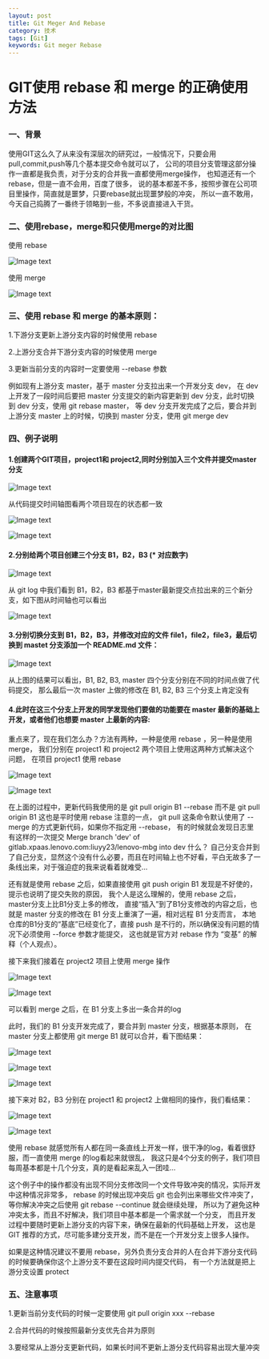 ```yaml
---
layout: post
title: Git Meger And Rebase
category: 技术
tags: [Git]
keywords: Git meger Rebase
---
```


# GIT使用 rebase 和 merge 的正确使用方法

### 一、背景
  使用GIT这么久了从来没有深层次的研究过，一般情况下，只要会用pull,commit,push等几个基本提交命令就可以了，
公司的项目分支管理这部分操作一直都是我负责，对于分支的合并我一直都使用merge操作，
也知道还有一个rebase，但是一直不会用，百度了很多，
说的基本都差不多，按照步骤在公司项目里操作，简直就是噩梦，只要rebase就出现噩梦般的冲突，
所以一直不敢用，今天自己捣腾了一番终于领略到一些，不多说直接进入干货。

### 二、使用rebase，merge和只使用merge的对比图

使用 rebase

![Image text](https://raw.githubusercontent.com/NeroLiang19/NeroLiang19.github.io/master/_src/Tech/Git-meger-and-rebase/picture1.jpg)


使用 merge

![Image text](https://raw.githubusercontent.com/NeroLiang19/NeroLiang19.github.io/master/_src/Tech/Git-meger-and-rebase/picture2.jpg)

### 三、使用 rebase 和 merge 的基本原则：

1.下游分支更新上游分支内容的时候使用 rebase

2.上游分支合并下游分支内容的时候使用 merge

3.更新当前分支的内容时一定要使用 --rebase 参数

例如现有上游分支 master，基于 master 分支拉出来一个开发分支 dev，
在 dev 上开发了一段时间后要把 master 分支提交的新内容更新到 dev 分支，此时切换到 dev 分支，使用 git rebase master，
等 dev 分支开发完成了之后，要合并到上游分支 master 上的时候，切换到 master 分支，使用 git merge dev

### 四、例子说明

#### 1.创建两个GIT项目，project1和 project2,同时分别加入三个文件并提交master分支

![Image text](https://raw.githubusercontent.com/NeroLiang19/NeroLiang19.github.io/master/_src/Tech/Git-meger-and-rebase/picture3.jpg)

从代码提交时间轴图看两个项目现在的状态都一致

![Image text](https://raw.githubusercontent.com/NeroLiang19/NeroLiang19.github.io/master/_src/Tech/Git-meger-and-rebase/picture4.jpg)

![Image text](https://raw.githubusercontent.com/NeroLiang19/NeroLiang19.github.io/master/_src/Tech/Git-meger-and-rebase/picture5.jpg)


#### 2.分别给两个项目创建三个分支 B1，B2，B3 (* 对应数字)

![Image text](https://raw.githubusercontent.com/NeroLiang19/NeroLiang19.github.io/master/_src/Tech/Git-meger-and-rebase/picture6.jpg)

从 git log 中我们看到 B1，B2，B3 都基于master最新提交点拉出来的三个新分支，如下图从时间轴也可以看出

![Image text](https://raw.githubusercontent.com/NeroLiang19/NeroLiang19.github.io/master/_src/Tech/Git-meger-and-rebase/picture7.jpg)

#### 3.分别切换分支到 B1，B2，B3，并修改对应的文件 file1，file2，file3，最后切换到 mastet 分支添加一个 README.md 文件：

![Image text](https://raw.githubusercontent.com/NeroLiang19/NeroLiang19.github.io/master/_src/Tech/Git-meger-and-rebase/picture8.jpg)

从上图的结果可以看出，B1, B2, B3, master 四个分支分别在不同的时间点做了代码提交，
那么最后一次 master 上做的修改在 B1, B2, B3 三个分支上肯定没有

#### 4.此时在这三个分支上开发的同学发现他们要做的功能要在 master 最新的基础上开发，或者他们也想要 master 上最新的内容:

重点来了，现在我们怎么办？方法有两种，一种是使用 rebase ，另一种是使用 merge，
我们分别在 project1 和 project2 两个项目上使用这两种方式解决这个问题，
在项目 project1 使用 rebase

![Image text](https://raw.githubusercontent.com/NeroLiang19/NeroLiang19.github.io/master/_src/Tech/Git-meger-and-rebase/picture9.jpg)

![Image text](https://raw.githubusercontent.com/NeroLiang19/NeroLiang19.github.io/master/_src/Tech/Git-meger-and-rebase/picture10.jpg)

在上面的过程中，更新代码我使用的是 git pull origin B1 --rebase 而不是 git pull origin B1 这也是平时使用 rebase 注意的一点，
git pull 这条命令默认使用了 --merge 的方式更新代码，如果你不指定用 --rebase，
有的时候就会发现日志里有这样的一次提交 Merge branch 'dev' of gitlab.xpaas.lenovo.com:liuyy23/lenovo-mbg into dev 什么？
自己分支合并到了自己分支，显然这个没有什么必要，而且在时间轴上也不好看，平白无故多了一条线出来，对于强迫症的我来说看着就难受...

还有就是使用 rebase 之后，如果直接使用 git push origin B1 发现是不好使的，提示也说明了提交失败的原因，
我个人是这么理解的，使用 rebase 之后，master分支上比B1分支上多的修改，
直接“插入”到了B1分支修改的内容之后，也就是 master 分支的修改在 B1 分支上重演了一遍，相对远程 B1 分支而言，
本地仓库的B1分支的“基底”已经变化了，直接 push 是不行的，所以确保没有问题的情况下必须使用 --force 参数才能提交，
这也就是官方对 rebase 作为 “变基” 的解释（个人观点）。

接下来我们接着在 project2 项目上使用 merge 操作

![Image text](https://raw.githubusercontent.com/NeroLiang19/NeroLiang19.github.io/master/_src/Tech/Git-meger-and-rebase/picture11.jpg)

![Image text](https://raw.githubusercontent.com/NeroLiang19/NeroLiang19.github.io/master/_src/Tech/Git-meger-and-rebase/picture12.jpg)

可以看到 merge 之后，在 B1 分支上多出一条合并的log

此时，我们的 B1 分支开发完成了，要合并到 master 分支，根据基本原则，
在 master 分支上都使用 git merge B1 就可以合并，看下图结果：

![Image text](https://raw.githubusercontent.com/NeroLiang19/NeroLiang19.github.io/master/_src/Tech/Git-meger-and-rebase/picture13.jpg)

![Image text](https://raw.githubusercontent.com/NeroLiang19/NeroLiang19.github.io/master/_src/Tech/Git-meger-and-rebase/picture14.jpg)

![Image text](https://raw.githubusercontent.com/NeroLiang19/NeroLiang19.github.io/master/_src/Tech/Git-meger-and-rebase/picture15.jpg)

接下来对 B2，B3 分别在 project1 和 project2 上做相同的操作，我们看结果：

![Image text](https://raw.githubusercontent.com/NeroLiang19/NeroLiang19.github.io/master/_src/Tech/Git-meger-and-rebase/picture16.jpg)

![Image text](https://raw.githubusercontent.com/NeroLiang19/NeroLiang19.github.io/master/_src/Tech/Git-meger-and-rebase/picture17.jpg)

使用 rebase 就感觉所有人都在同一条直线上开发一样，很干净的log，看着很舒服，而一直使用 merge 的log看起来就很乱，
我这只是4个分支的例子，我们项目每周基本都是十几个分支，真的是看起来乱入一团哇...

这个例子中的操作都没有出现不同分支修改同一个文件导致冲突的情况，实际开发中这种情况非常多，
rebase 的时候出现冲突后 git 也会列出来哪些文件冲突了，等你解决冲突之后使用 git rebase --continue 就会继续处理，
所以为了避免这种冲突太多，而且不好解决，我们项目中基本都是一个需求就一个分支，
而且开发过程中要随时更新上游分支的内容下来，确保在最新的代码基础上开发，
这也是 GIT 推荐的方式，尽可能多建分支开发，而不是在一个开发分支上很多人操作。

如果是这种情况建议不要用 rebase，另外负责分支合并的人在合并下游分支代码的时候要确保你这个上游分支不要在这段时间内提交代码，
有一个方法就是把上游分支设置 protect

### 五、注意事项

1.更新当前分支代码的时候一定要使用 git pull origin xxx --rebase

2.合并代码的时候按照最新分支优先合并为原则

3.要经常从上游分支更新代码，如果长时间不更新上游分支代码容易出现大量冲突
  
